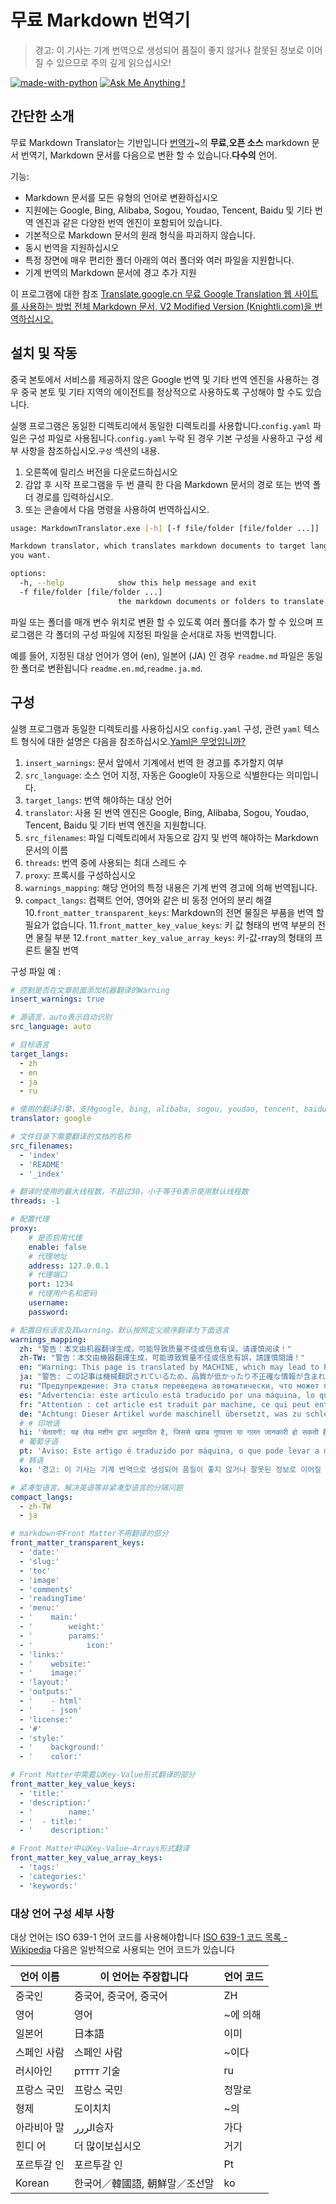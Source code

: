 # 무료 Markdown 번역기

> 경고: 이 기사는 기계 번역으로 생성되어 품질이 좋지 않거나 잘못된 정보로 이어질 수 있으므로 주의 깊게 읽으십시오!


 [![made-with-python](https://img.shields.io/badge/Made%20with-Python-1f425f.svg)](https://www.python.org/) 
 [![Ask Me Anything !](https://img.shields.io/badge/Ask%20me-anything-1abc9c.svg)](https://github.com/CrazyMayfly/Free-Markdown-Translator/issues) 

## 간단한 소개

무료 Markdown Translator는 기반입니다 [번역가](https://github.com/UlionTse/translators)~의 **무료**,**오픈 소스** markdown 문서 번역기, Markdown 문서를 다음으로 변환 할 수 있습니다.**다수의** 언어.

기능:

- Markdown 문서를 모든 유형의 언어로 변환하십시오
- 지원에는 Google, Bing, Alibaba, Sogou, Youdao, Tencent, Baidu 및 기타 번역 엔진과 같은 다양한 번역 엔진이 포함되어 있습니다.
- 기본적으로 Markdown 문서의 원래 형식을 파괴하지 않습니다.
- 동시 번역을 지원하십시오
- 특정 장면에 매우 편리한 폴더 아래의 여러 폴더와 여러 파일을 지원합니다.
- 기계 번역의 Markdown 문서에 경고 추가 지원

이 프로그램에 대한 참조 [Translate.google.cn 무료 Google Translation 웹 사이트를 사용하는 방법 전체 Markdown 문서, V2 Modified Version (Knightli.com)을 번역하십시오.](https://www.knightli.com/zh-tw/2022/04/24/免費-google-翻譯-整篇-markdown-文檔-修改版/) 

## 설치 및 작동

중국 본토에서 서비스를 제공하지 않은 Google 번역 및 기타 번역 엔진을 사용하는 경우 중국 본토 및 기타 지역의 에이전트를 정상적으로 사용하도록 구성해야 할 수도 있습니다.

실행 프로그램은 동일한 디렉토리에서 동일한 디렉토리를 사용합니다.`config.yaml` 파일은 구성 파일로 사용됩니다.`config.yaml` 누락 된 경우 기본 구성을 사용하고 구성 세부 사항을 참조하십시오.`구성` 섹션의 내용.

1. 오른쪽에 릴리스 버전을 다운로드하십시오
2. 감압 후 시작 프로그램을 두 번 클릭 한 다음 Markdown 문서의 경로 또는 번역 폴더 경로를 입력하십시오.
3. 또는 콘솔에서 다음 명령을 사용하여 번역하십시오.

```bash
usage: MarkdownTranslator.exe [-h] [-f file/folder [file/folder ...]]

Markdown translator, which translates markdown documents to target languages
you want.

options:
  -h, --help            show this help message and exit
  -f file/folder [file/folder ...]
                        the markdown documents or folders to translate.
```

파일 또는 폴더를 매개 변수 위치로 변환 할 수 있도록 여러 폴더를 추가 할 수 있으며 프로그램은 각 폴더의 구성 파일에 지정된 파일을 순서대로 자동 번역합니다.

예를 들어, 지정된 대상 언어가 영어 (en), 일본어 (JA) 인 경우 `readme.md` 파일은 동일한 폴더로 변환됩니다 `readme.en.md`,`readme.ja.md`.

## 구성

실행 프로그램과 동일한 디렉토리를 사용하십시오 `config.yaml` 구성, 관련 `yaml` 텍스트 형식에 대한 설명은 다음을 참조하십시오.[Yaml은 무엇입니까?](https://www.redhat.com/en/topics/automation/what-is-yaml) 

1. `insert_warnings`: 문서 앞에서 기계에서 번역 한 경고를 추가할지 여부
2. `src_language`: 소스 언어 지정, 자동은 Google이 자동으로 식별한다는 의미입니다.
3. `target_langs`: 번역 해야하는 대상 언어
4. `translator`: 사용 된 번역 엔진은 Google, Bing, Alibaba, Sogou, Youdao, Tencent, Baidu 및 기타 번역 엔진을 지원합니다.
5. `src_filenames`: 파일 디렉토리에서 자동으로 감지 및 번역 해야하는 Markdown 문서의 이름
6. `threads`: 번역 중에 사용되는 최대 스레드 수
7. `proxy`: 프록시를 구성하십시오
8. `warnings_mapping`: 해당 언어의 특정 내용은 기계 번역 경고에 의해 번역됩니다.
9. `compact_langs`: 컴팩트 언어, 영어와 같은 비 동정 언어의 분리 해결
10.`front_matter_transparent_keys`: Markdown의 전면 물질은 부품을 번역 할 필요가 없습니다.
11.`front_matter_key_value_keys`: 키 값 형태의 번역 부분의 전면 물질 부분
12.`front_matter_key_value_array_keys`: 키-값-rray의 형태의 프론트 물질 번역

구성 파일 예 :

```yaml
# 控制是否在文章前面添加机器翻译的Warning
insert_warnings: true

# 源语言，auto表示自动识别
src_language: auto

# 目标语言
target_langs:
  - zh
  - en
  - ja
  - ru

# 使用的翻译引擎，支持google, bing, alibaba, sogou, youdao, tencent, baidu等翻译引擎
translator: google

# 文件目录下需要翻译的文档的名称
src_filenames:
  - 'index'
  - 'README'
  - '_index'

# 翻译时使用的最大线程数，不超过30，小于等于0表示使用默认线程数
threads: -1

# 配置代理
proxy:
    # 是否启用代理
    enable: false
    # 代理地址
    address: 127.0.0.1
    # 代理端口
    port: 1234
    # 代理用户名和密码
    username:
    password:

# 配置目标语言及其warning，默认按照定义顺序翻译为下面语言
warnings_mapping:
  zh: "警告：本文由机器翻译生成，可能导致质量不佳或信息有误，请谨慎阅读！" 
  zh-TW: "警告：本文由機器翻譯生成，可能導致質量不佳或信息有誤，請謹慎閱讀！" 
  en: "Warning: This page is translated by MACHINE, which may lead to POOR QUALITY or INCORRECT INFORMATION, please read with CAUTION!" 
  ja: "警告: この記事は機械翻訳されているため、品質が低かったり不正確な情報が含まれる可能性があります。よくお読みください。" 
  ru: "Предупреждение: Эта статья переведена автоматически, что может привести к некачественной или неверной информации, пожалуйста, внимательно прочитайте!" 
  es: "Advertencia: este artículo está traducido por una máquina, lo que puede dar lugar a una mala calidad o información incorrecta. ¡Lea atentamente!" 
  fr: "Attention : cet article est traduit par machine, ce qui peut entraîner une mauvaise qualité ou des informations incorrectes, veuillez lire attentivement !" 
  de: "Achtung: Dieser Artikel wurde maschinell übersetzt, was zu schlechter Qualität oder falschen Informationen führen kann, bitte sorgfältig lesen!" 
  # # 印地语
  hi: 'चेतावनी: यह लेख मशीन द्वारा अनुवादित है, जिससे खराब गुणवत्ता या गलत जानकारी हो सकती है, कृपया ध्यान से पढ़ें!'
  # 葡萄牙语
  pt: 'Aviso: Este artigo é traduzido por máquina, o que pode levar a má qualidade ou informações incorretas, leia com atenção!'
  # 韩语
  ko: '경고: 이 기사는 기계 번역으로 생성되어 품질이 좋지 않거나 잘못된 정보로 이어질 수 있으므로 주의 깊게 읽으십시오!'

# 紧凑型语言，解决英语等非紧凑型语言的分隔问题
compact_langs:
  - zh-TW
  - ja

# markdown中Front Matter不用翻译的部分
front_matter_transparent_keys:
  - 'date:'
  - 'slug:'
  - 'toc'
  - 'image'
  - 'comments'
  - 'readingTime'
  - 'menu:'
  - '    main:'
  - '        weight:'
  - '        params:'
  - '            icon:'
  - 'links:'
  - '    website:'
  - '    image:'
  - 'layout:'
  - 'outputs:'
  - '    - html'
  - '    - json'
  - 'license:'
  - '#'
  - 'style:'
  - '    background:'
  - '    color:'

# Front Matter中需要以Key-Value形式翻译的部分
front_matter_key_value_keys:
  - 'title:'
  - 'description:'
  - '        name:'
  - '  - title:'
  - '    description:'

# Front Matter中以Key-Value—Arrays形式翻译
front_matter_key_value_array_keys:
  - 'tags:'
  - 'categories:'
  - 'keywords:'
```

### 대상 언어 구성 세부 사항

대상 언어는 ISO 639-1 언어 코드를 사용해야합니다 [ISO 639-1 코드 목록 -Wikipedia](https://en.wikipedia.org/wiki/List_of_ISO_639-1_codes) 다음은 일반적으로 사용되는 언어 코드가 있습니다

|언어 이름|이 언어는 주장합니다|언어 코드|
| ---------- | ------------------------------ | -------- |
|중국인|중국어, 중국어, 중국어|ZH|
|영어|영어|~에 의해|
|일본어|日本語|이미|
|스페인 사람|스페인 사람|~이다|
|러시아인|ртттт 기술|ru|
|프랑스 국민|프랑스 국민|정말로|
|형제|도이치치|~의|
|아라비아 말|الررر승자|가다|
|힌디 어|더 많이보십시오|거기|
|포르투갈 인|포르투갈 인|Pt|
|Korean|한국어／韓國語, 朝鮮말／조선말|ko|
